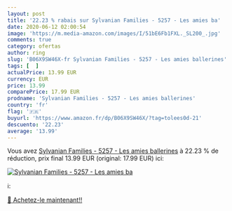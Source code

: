 ```yaml
---
layout: post
title: '22.23 % rabais sur Sylvanian Families - 5257 - Les amies ba'
date: 2020-06-12 02:00:54
image: 'https://m.media-amazon.com/images/I/51bE6Fb1FXL._SL200_.jpg'
comments: true
category: ofertas
author: ring
slug: 'B06X9SW46X-fr Sylvanian Families - 5257 - Les amies ballerines'
tags: [  ]
actualPrice: 13.99 EUR
currency: EUR
price: 13.99
comparePrice: 17.99 EUR
prodname: 'Sylvanian Families - 5257 - Les amies ballerines'
country: 'fr'
flag: '🇫🇷'
buyurl: 'https://www.amazon.fr/dp/B06X9SW46X/?tag=tolees0d-21'
descuento: '22.23'
average: '13.99'
---
```


Vous avez [Sylvanian Families - 5257 - Les amies ballerines](https://www.amazon.fr/dp/B06X9SW46X/?tag=tolees0d-21)  à  22.23 % de réduction, prix final  13.99 EUR (original: 17.99 EUR) ici:

[![Sylvanian Families - 5257 - Les amies ba](https://m.media-amazon.com/images/I/51bE6Fb1FXL._SL200_.jpg)](https://www.amazon.fr/dp/B06X9SW46X/?tag=tolees0d-21)

ℹ️:


[🛒 Achetez-le maintenant!!](https://www.amazon.fr/dp/B06X9SW46X/?tag=tolees0d-21)
